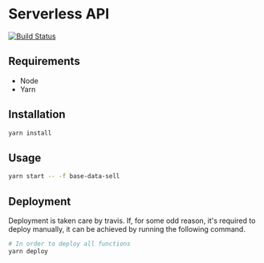 # Serverless API

[![Build Status](https://travis-ci.org/brokalys/sls-map-api.svg?branch=master)](https://travis-ci.org/brokalys/sls-map-api)

## Requirements
- Node
- Yarn

## Installation
```sh
yarn install
```

## Usage
```sh
yarn start -- -f base-data-sell
```

## Deployment
Deployment is taken care by travis. If, for some odd reason, it's required to deploy manually, it can be achieved by running the following command.

```sh
# In order to deploy all functions
yarn deploy
```
